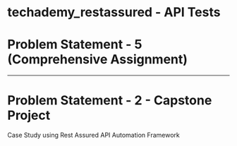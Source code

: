 # techademy_restassured - API Tests
# Problem Statement - 5 (Comprehensive Assignment)

--------------
# Problem Statement - 2 - Capstone Project
Case Study using Rest Assured API Automation Framework
